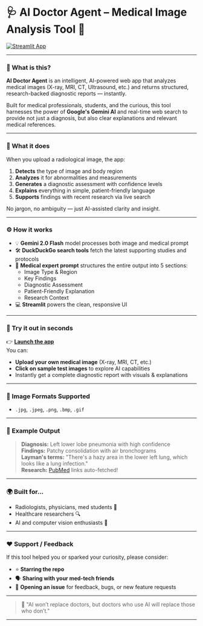 # 🩺 AI Doctor Agent – Medical Image Analysis Tool 🔬

[![Streamlit App](https://img.shields.io/badge/Launch%20App-%F0%9F%9A%80%20Try%20Now!-brightgreen?style=for-the-badge)](https://aidoctoragent.streamlit.app/)

---

### 📌 What is this?

**AI Doctor Agent** is an intelligent, AI-powered web app that analyzes medical images (X-ray, MRI, CT, Ultrasound, etc.) and returns structured, research-backed diagnostic reports — instantly.

Built for medical professionals, students, and the curious, this tool harnesses the power of **Google's Gemini AI** and real-time web search to provide not just a diagnosis, but also clear explanations and relevant medical references.

---

### 🧠 What it does

When you upload a radiological image, the app:

1. **Detects** the type of image and body region
2. **Analyzes** it for abnormalities and measurements
3. **Generates** a diagnostic assessment with confidence levels
4. **Explains** everything in simple, patient-friendly language
5. **Supports** findings with recent research via live search

No jargon, no ambiguity — just AI-assisted clarity and insight.

---

### ⚙️ How it works

- 💡 **Gemini 2.0 Flash** model processes both image and medical prompt
- 🛠️ **DuckDuckGo search tools** fetch the latest supporting studies and protocols
- 🧠 **Medical expert prompt** structures the entire output into 5 sections:
  - Image Type & Region
  - Key Findings
  - Diagnostic Assessment
  - Patient-Friendly Explanation
  - Research Context
- 💻 **Streamlit** powers the clean, responsive UI

---

### 🚀 Try it out in seconds

👉 **[Launch the app](https://aidoctoragent.streamlit.app/)**  
You can:

- **Upload your own medical image** (X-ray, MRI, CT, etc.)
- **Click on sample test images** to explore AI capabilities
- Instantly get a complete diagnostic report with visuals & explanations

---

### 📸 Image Formats Supported
- `.jpg`, `.jpeg`, `.png`, `.bmp`, `.gif`

---

### 💬 Example Output

> **Diagnosis:** Left lower lobe pneumonia with high confidence  
> **Findings:** Patchy consolidation with air bronchograms  
> **Layman's terms:** "There's a hazy area in the lower left lung, which looks like a lung infection."  
> **Research:** [PubMed](https://pubmed.ncbi.nlm.nih.gov) links auto-fetched!

---

### 🌍 Built for...
- Radiologists, physicians, med students 🩻
- Healthcare researchers 🔍
- AI and computer vision enthusiasts 🤖

---

### ❤️ Support / Feedback

If this tool helped you or sparked your curiosity, please consider:

- ⭐ **Starring the repo**
- 🗣️ **Sharing with your med-tech friends**
- 🧠 **Opening an issue** for feedback, bugs, or new feature requests

---

> 🧬 "AI won’t replace doctors, but doctors who use AI will replace those who don’t."

---
